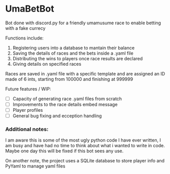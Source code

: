 # UmaBetBot
Bot done with discord.py for a friendly umamusume race to enable betting with a fake currecy  

Functions include:
1. Registering users into a database to mantain their balance
2. Saving the details of races and the bets inside a .yaml file
3. Distributing the wins to players once race results are declared
4. Giving details on specified races

Races are saved in .yaml file with a specific template and are assigned an ID made of 6 ints, starting from 100000 and finishing at 999999  

Future features / WIP:  
- [ ] Capacity of generating race .yaml files from scratch
- [ ] Improvements to the race details embed message
- [ ] Player profiles
- [ ] General bug fixing and ecception handling

### Additional notes:
I am aware this is some of the most ugly python code I have ever written, I am busy and have had no time to think about what i wanted to write in code. Maybe one day this will be fixed if this bot sees any use.  

On another note, the project uses a SQLite database to store player info and PyYaml to manage yaml files
